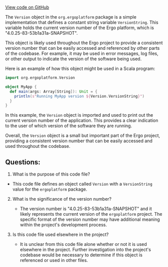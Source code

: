 [View code on GitHub](https://github.com/ergoplatform/ergo/target/scala-2.12/src_managed/main/org/ergoplatform/Version.scala)

The `Version` object in the `org.ergoplatform` package is a simple implementation that defines a constant string variable `VersionString`. This variable holds the current version number of the Ergo platform, which is "4.0.25-83-53b1a31a-SNAPSHOT". 

This object is likely used throughout the Ergo project to provide a consistent version number that can be easily accessed and referenced by other parts of the codebase. For example, it may be used in error messages, log files, or other output to indicate the version of the software being used. 

Here is an example of how this object might be used in a Scala program:

```scala
import org.ergoplatform.Version

object MyApp {
  def main(args: Array[String]): Unit = {
    println(s"Running MyApp version ${Version.VersionString}")
  }
}
```

In this example, the `Version` object is imported and used to print out the current version number of the application. This provides a clear indication to the user of which version of the software they are running. 

Overall, the `Version` object is a small but important part of the Ergo project, providing a consistent version number that can be easily accessed and used throughout the codebase.
## Questions: 
 1. What is the purpose of this code file?
   - This code file defines an object called `Version` with a `VersionString` value for the `ergoplatform` package.

2. What is the significance of the version number?
   - The version number is "4.0.25-83-53b1a31a-SNAPSHOT" and it likely represents the current version of the `ergoplatform` project. The specific format of the version number may have additional meaning within the project's development process.

3. Is this code file used elsewhere in the project?
   - It is unclear from this code file alone whether or not it is used elsewhere in the project. Further investigation into the project's codebase would be necessary to determine if this object is referenced or used in other files.